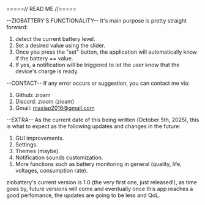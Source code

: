 =====// READ ME //=====

--ZIOBATTERY'S FUNCTIONALITY--
It's main purpose is pretty straight forward: 
1) detect the current battery level.
2) Set a desired value using the slider.
3) Once you press the "set" button, the application will automatically know if the battery == value.
4) If yes, a notification will be triggered to let the user know that the device's charge is ready.
   
--CONTACT--
If any error occurs or suggestion, you can contact me via:
1) Github: zioam
2) Discord: _zioam_ (zioam)
3) Gmail: maxiap2016@gmail.com

--EXTRA--
As the current date of this being written (October 5th, 2025), this is what to expect as the following updates and changes in the future:
1) GUI improvements.
2) Settings.
3) Themes (maybe).
4) Notification sounds customization.
5) More functions such as battery monitoring in general (quality, life, voltages, consumption rate).
   
ziobattery's current version is 1.0 (the very first one, just released!), as time goes by, future versions will come and eventually once this app reaches a good perfomance, the updates are going to be less and QoL. 
